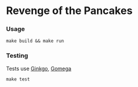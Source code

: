 Revenge of the Pancakes
============

### Usage

```
make build && make run
```

### Testing

Tests use [Ginkgo](https://onsi.github.io/ginkgo/), [Gomega](http://onsi.github.io/gomega/)
```
make test
```
